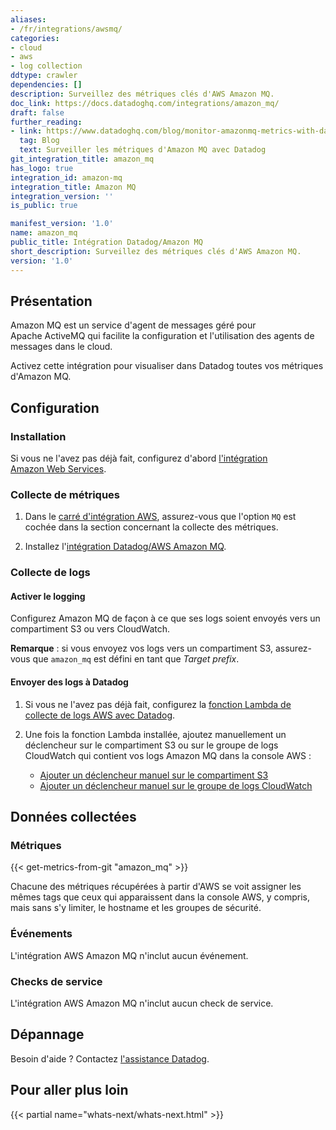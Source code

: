 ```yaml
---
aliases:
- /fr/integrations/awsmq/
categories:
- cloud
- aws
- log collection
ddtype: crawler
dependencies: []
description: Surveillez des métriques clés d'AWS Amazon MQ.
doc_link: https://docs.datadoghq.com/integrations/amazon_mq/
draft: false
further_reading:
- link: https://www.datadoghq.com/blog/monitor-amazonmq-metrics-with-datadog
  tag: Blog
  text: Surveiller les métriques d'Amazon MQ avec Datadog
git_integration_title: amazon_mq
has_logo: true
integration_id: amazon-mq
integration_title: Amazon MQ
integration_version: ''
is_public: true

manifest_version: '1.0'
name: amazon_mq
public_title: Intégration Datadog/Amazon MQ
short_description: Surveillez des métriques clés d'AWS Amazon MQ.
version: '1.0'
---
```


## Présentation

Amazon MQ est un service d'agent de messages géré pour Apache ActiveMQ qui facilite la configuration et l'utilisation des agents de messages dans le cloud.

Activez cette intégration pour visualiser dans Datadog toutes vos métriques d'Amazon MQ.

## Configuration

### Installation

Si vous ne l'avez pas déjà fait, configurez d'abord [l'intégration Amazon Web Services][1].

### Collecte de métriques

1. Dans le [carré d'intégration AWS][2], assurez-vous que l'option `MQ` est cochée dans la section concernant la collecte des métriques.

2. Installez l'[intégration Datadog/AWS Amazon MQ][3].

### Collecte de logs

#### Activer le logging

Configurez Amazon MQ de façon à ce que ses logs soient envoyés vers un compartiment S3 ou vers CloudWatch.

**Remarque** : si vous envoyez vos logs vers un compartiment S3, assurez-vous que `amazon_mq` est défini en tant que _Target prefix_.

#### Envoyer des logs à Datadog

1. Si vous ne l'avez pas déjà fait, configurez la [fonction Lambda de collecte de logs AWS avec Datadog][4].
2. Une fois la fonction Lambda installée, ajoutez manuellement un déclencheur sur le compartiment S3 ou sur le groupe de logs CloudWatch qui contient vos logs Amazon MQ dans la console AWS :

    - [Ajouter un déclencheur manuel sur le compartiment S3][5]
    - [Ajouter un déclencheur manuel sur le groupe de logs CloudWatch][6]

## Données collectées

### Métriques
{{< get-metrics-from-git "amazon_mq" >}}


Chacune des métriques récupérées à partir d'AWS se voit assigner les mêmes tags que ceux qui apparaissent dans la console AWS, y compris, mais sans s'y limiter, le hostname et les groupes de sécurité.

### Événements

L'intégration AWS Amazon MQ n'inclut aucun événement.

### Checks de service

L'intégration AWS Amazon MQ n'inclut aucun check de service.

## Dépannage

Besoin d'aide ? Contactez [l'assistance Datadog][8].

## Pour aller plus loin

{{< partial name="whats-next/whats-next.html" >}}

[1]: https://docs.datadoghq.com/fr/integrations/amazon_web_services/
[2]: https://app.datadoghq.com/account/settings#integrations/amazon_web_services
[3]: https://app.datadoghq.com/account/settings#integrations/amazon_mq
[4]: https://docs.datadoghq.com/fr/integrations/amazon_web_services/?tab=allpermissions#set-up-the-datadog-lambda-function
[5]: https://docs.datadoghq.com/fr/integrations/amazon_web_services/?tab=allpermissions#collecting-logs-from-s3-buckets
[6]: https://docs.datadoghq.com/fr/integrations/amazon_web_services/?tab=allpermissions#collecting-logs-from-cloudwatch-log-group
[7]: https://github.com/DataDog/dogweb/blob/prod/integration/amazon_mq/amazon_mq_metadata.csv
[8]: https://docs.datadoghq.com/fr/help/
